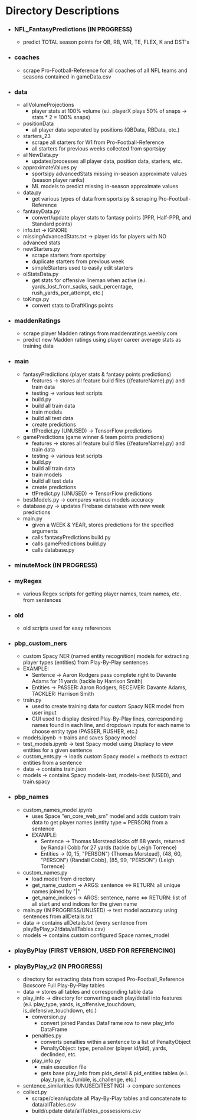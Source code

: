 # Directory Descriptions
- ### NFL_FantasyPredictions (IN PROGRESS)
  - predict TOTAL season points for QB, RB, WR, TE, FLEX, K and DST's
- ### coaches
  - scrape Pro-Football-Reference for all coaches of all NFL teams and seasons contained in gameData.csv
- ### data
  - allVolumeProjections
    - player stats at 100% volume (e.i. playerX plays 50% of snaps -> stats * 2 = 100% snaps)
  - positionData
    - all player data seperated by positions (QBData, RBData, etc.)
  - starters_23
    - scrape all starters for W1 from Pro-Football-Reference
    - all starters for previous weeks collected from sportsipy
  - allNewData.py
    - updates/processes all player data, position data, starters, etc.
  - approximateValues.py
    - sportsipy advancedStats missing in-season approximate values (season player ranks)
    - ML models to predict missing in-season approximate values
  - data.py
    - get various types of data from sportsipy & scraping Pro-Football-Reference
  - fantasyData.py
    - convert/update player stats to fantasy points (PPR, Half-PPR, and Standard points)
  - info.txt -> IGNORE
  - missingAdvancedStats.txt -> player ids for players with NO advanced stats
  - newStarters.py
    - scrape starters from sportsipy
    - duplicate starters from previous week
    - simpleStarters used to easily edit starters
  - olStatsData.py
    - get stats for offensive lineman when active (e.i. yards_lost_from_sacks, sack_percentage, rush_yards_per_attempt, etc.)
  - toKings.py
    - convert stats to DraftKings points
- ### maddenRatings
  - scrape player Madden ratings from maddenratings.weebly.com
  - predict new Madden ratings using player career average stats as training data
- ### main
  - fantasyPredictions (player stats & fantasy points predictions)
    -  features -> stores all feature build files ({featureName}.py) and train data
    -  testing -> various test scripts
    -  build.py
      - build all train data
      - train models
      - build all test data
      - create predictions
    - tfPredict.py (UNUSED) -> TensorFlow predictions
  - gamePredictions (game winner & team points predictions)
    -  features -> stores all feature build files ({featureName}.py) and train data
    -  testing -> various test scripts
    -  build.py
      - build all train data
      - train models
      - build all test data
      - create predictions
    - tfPredict.py (UNUSED) -> TensorFlow predictions
  - bestModels.py -> compares various models accuracy
  - database.py -> updates Firebase database with new week predictions
  - main.py
    - given a WEEK & YEAR, stores predictions for the specified arguments
    - calls fantasyPredictions build.py
    - calls gamePredictions build.py
    - calls database.py
- ### minuteMock (IN PROGRESS)
- ### myRegex
  - various Regex scripts for getting player names, team names, etc. from sentences
- ### old
  - old scripts used for easy references
- ### pbp_custom_ners
  - custom Spacy NER (named entity recognition) models for extracting player types (entities) from Play-By-Play sentences
  - EXAMPLE:
    - Sentence -> Aaron Rodgers pass complete right to Davante Adams for 11 yards (tackle by Harrison Smith)
    - Entities -> PASSER: Aaron Rodgers, RECEIVER: Davante Adams, TACKLER: Harrison Smith
  - train.py
    - used to create training data for custom Spacy NER model from user input
    - GUI used to display desired Play-By-Play lines, corresponding names found in each line, and dropdown inputs for each name to choose entity type (PASSER, RUSHER, etc.)
  - models.ipynb -> trains and saves Spacy model
  - test_models.ipynb -> test Spacy model using Displacy to view entities for a given sentence
  - custom_ents.py -> loads custom Spacy model + methods to extract entities from a sentence
  - data -> contains train.json
  - models -> contains Spacy models-last, models-best (USED), and train.spacy
- ### pbp_names
  - custom_names_model.ipynb
    - uses Space "en_core_web_sm" model and adds custom train data to get player names (entity type = PERSON) from a sentence
    - EXAMPLE:
      - Sentence -> Thomas Morstead kicks off 68 yards, returned by Randall Cobb for 27 yards (tackle by Leigh Torrence)
      - Entities -> (0, 15, "PERSON") {Thomas Morstead}, (48, 60, "PERSON") {Randall Cobb}, (85, 99, "PERSON") {Leigh Torrence}
  - custom_names.py
    - load model from directory
    - get_name_custom -> ARGS: sentence <=> RETURN: all unique names joined by "|"
    - get_name_indices -> ARGS: sentence, name <=> RETURN: list of all start and end indices for the given name
  - main.py (IN PROGRESS/UNUSED) -> test model accuracy using sentences from allDetails.txt
  - data -> contains allDetails.txt (every sentence from playByPlay_v2/data/allTables.csv)
  - models -> contains custom configured Space names_model
- ### playByPlay (FIRST VERSION, USED FOR REFERENCING)
- ### playByPlay_v2 (IN PROGRESS)
  - directory for extracting data from scraped Pro-Football_Reference Boxscore Full Play-By-Play tables
  - data -> stores all tables and corresponding table data
  - play_info -> directory for converting each play/detail into features (e.i. play_type, yards, is_offensive_touchdown, is_defensive_touchdown, etc.)
    - conversion.py
      - convert joined Pandas DataFrame row to new play_info DataFrame 
    - penalties.py
      - converts penalties within a sentence to a list of PenaltyObject
      - PenaltyObject: type, penalizer (player id/pid), yards, declinded, etc.
    - play_info.py
      - main execution file
      - gets base play_info from pids_detail & pid_entities tables (e.i. play_type, is_fumble, is_challenge, etc.)
  - sentence_similarities (UNUSED/TESTING) -> compare sentences
  - collect.py
    - scrape/clean/update all Play-By-Play tables and concatenate to data/allTables.csv
    - build/update data/allTables_possessions.csv
